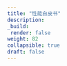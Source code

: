 ```yaml
---
title: "性能白皮书"
description:
_build:
 render: false 
weight: 82
collapsible: true
draft: false
---
```


